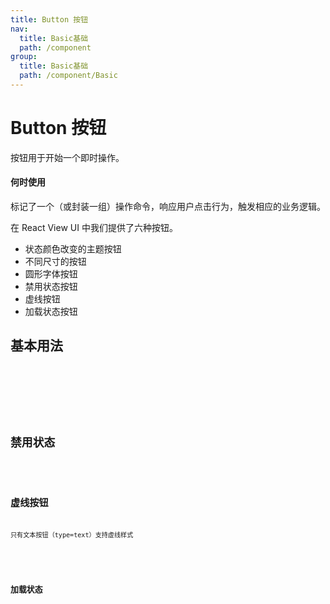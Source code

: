 ```yaml
---
title: Button 按钮
nav:
  title: Basic基础
  path: /component
group:
  title: Basic基础
  path: /component/Basic
---
```


# Button 按钮

按钮用于开始一个即时操作。

#### 何时使用

<p>标记了一个（或封装一组）操作命令，响应用户点击行为，触发相应的业务逻辑。</p>
<p></p>
<p>在 React View UI 中我们提供了六种按钮。</p>

- 状态颜色改变的主题按钮
- 不同尺寸的按钮
- 圆形字体按钮
- 禁用状态按钮
- 虚线按钮
- 加载状态按钮

## 基本用法

<code src="./demos/index1.tsx" />

<!-- ## 不同尺寸

<code src="./demos/index2.tsx" /> -->
<!-- 
## 字体按钮

<code src="./demos/index3.tsx" /> -->

## 禁用状态

<code src="./demos/index4.tsx" />

## 虚线按钮

<p>只有文本按钮（type=text）支持虚线样式</p>

<code src="./demos/index5.tsx" />

## 加载状态

<code src="./demos/index6.tsx" />

<API></API>
